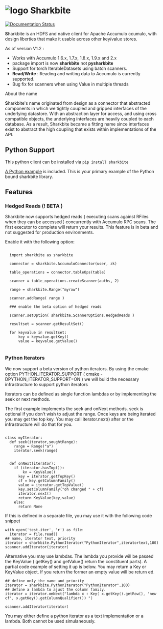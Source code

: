 # ![logo](https://www.sharkbite.io/wp-content/uploads/2017/02/sharkbite.jpg) Sharkbite 
[![Documentation Status](https://readthedocs.org/projects/sharkbite/badge/?version=latest)](https://docs.sharkbite.io/en/latest/?badge=latest)

**S**harkbite is an HDFS and native client for Apache Accumulo ccumulo, with design liberties
that make it usable across other key/value stores. 

As of version V1.2 : 

 * Works with Accumulo 1.6.x, 1.7.x, 1.8.x, 1.9.x and 2.x
 * package import is now **sharkbite** not **pysharkbite**
 * Support for torch IterableDatasets using batch scanners.
 * **Read/Write** : Reading and writing data to Accumulo is currently supported.
 * Bug fix for scanners when using Value in multiple threads

About the name

**S**harkbite's name originated from design as a connector that abstracted components in which we tightly
coupled and gripped interfaces of the underlying datastore. With an abstraction layer for access, and using
cross compatible objects, the underlying interfaces are heavily coupled to each database. As a result, Sharkbite
became a fitting name since interfaces exist to abstract the high coupling that exists within implementations of 
the API.

## Python Support
This python client can be installed via `pip install sharkbite`

[A Python example](https://github.com/phrocker/sharkbite/blob/master/examples/pythonexample.py) is included. This is your primary example of the Python bound sharkbite
library.
## Features


### Hedged Reads (! BETA )

Sharkbite now supports hedged reads ( executing scans against RFiles when they can be accessed ) concurrently with 
Accumulo RPC scans. The first executor to complete will return your results. This feature is in beta and not suggested
for production environments.

Enable it with the following option:

```

  import sharkbite as sharkbite

  connector = sharkbite.AccumuloConnector(user, zk)

  table_operations = connector.tableOps(table)  
	
  scanner = table_operations.createScanner(auths, 2)
    
  range = sharkbite.Range("myrow")
    
  scanner.addRange( range )
    
  ### enable the beta option of hedged reads
    
  scanner.setOption( sharkbite.ScannerOptions.HedgedReads )
   
  resultset = scanner.getResultSet()
    
  for keyvalue in resultset:
      key = keyvalue.getKey()
      value = keyvalue.getValue()
	
```

### Python Iterators  

We now support a beta version of python iterators. By using the cmake option PYTHON_ITERATOR_SUPPORT ( cmake -DPYTHON_ITERATOR_SUPPORT=ON ) we will build the necessary infrastructure to support python iterators

Iterators can be defined as single function lambdas or by implementing the seek or next methods.


The first example implements the seek and onNext methods. seek is optional if you don't wish to adjust the range. Once keys are being iterated you may get the top key. You may call 
iterator.next() after or the infrastructure will do that for you. 
```

class myIterator: 
  def seek(iterator,soughtRange):
    range = Range("a")
    iterator.seek(range)


  def onNext(iterator):
    if (iterator.hasTop()):
    	kv = KeyValue()
  	  key = iterator.getTopKey()
  	  cf = key.getColumnFamily()
  	  value = iterator.getTopValue()
  	  key.setColumnFamily("oh changed " + cf)
  	  iterator.next()
  	  return KeyValue(key,value)
    else: 
      return None

```

If this is defined in a separate file, you may use it with the following code snippet

```
with open('test.iter', 'r') as file:
  iterator = file.read()
## name, iterator text, priority
iterator = sharkbite.PythonIterator("PythonIterator",iteratortext,100)
scanner.addIterator(iterator)    
```

Alternative you may use lambdas. The lambda you provide will be passed the KeyValue ( getKey() and getValue() return the constituent parts). A partial code example of setting it up is below.
You may return a Key or KeyValue object. If you return the former an empty value will be return ed.

```
## define only the name and priority 
iterator = sharkbite.PythonIterator("PythonIterator",100)
## define a lambda to ajust the column family.
iterator = iterator.onNext("lambda x : Key( x.getKey().getRow(), 'new cf', x.getKey().getColumnQualifier()) ")

scanner.addIterator(iterator)
```

You may either define a python iterator as a text implementation or a lambda. Both cannot be used simulaneously. 

[accumulo]: https://accumulo.apache.org
